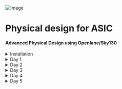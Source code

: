![image](https://github.com/VardhanSuroshi/pes_asic_class/assets/132068498/33403244-c9dd-4aef-a022-da52e2eef51c)

# Physical design for ASIC      

#### Advanced Physical Design using Openlane/Sky130 

<details>  
<summary>  
 Installation
</summary>
<br>

Create a Linux virtual machine with Ubuntu 18.04 (Bionic Beaver)(64 - bit) version.

Select ```openlane.vdi``` as the virtual hard disk. 

Open terminal and follow the steps below:

![openlane_working](https://github.com/ananya343B/pes_asic_class/assets/142582353/afd0fe45-e39a-425c-aa82-9e981035d2c7)

![working_2](https://github.com/ananya343B/pes_asic_class/assets/142582353/1d77549d-5920-44f8-bc07-ea1afecb1ce5)

</details>

<details>
<summary> 
 Day 1
</summary>
<br>
 
## Introduction to QFN-48 package, chip, pads, core, die and IPs

- PADS

A peripheral device (PAD) refers to any external device or component that connects to an integrated circuit (IC) chip. These external devices can include input/output pins, power supply pins, clock input pins, and other interface pins that facilitate communication between the chip and the outside world. PADs are an essential part of chip design because they determine how the chip interacts with its environment.

- DIE

The silicon wafer is divided into multiple identical, discrete sections, each of which is known as a "die." Each die contains a single instance of the integrated circuit design that was created by the semiconductor design team. These dies are created using photolithography and other semiconductor fabrication processes, and they share the same design and functionality.

- CORE

A "core" is a functional block of circuitry that performs a specific function within an integrated circuit design. Cores are often reusable, customizable, and can simplify the development process by allowing designers to integrate well-optimized and tested circuitry into their projects. They are a fundamental building block for complex IC designs.

![Screenshot (13)](https://github.com/ananya343B/pes_pd/assets/142582353/8ca4186c-bbaa-48e9-b501-b7f97e8dbafc)


- FOUNDRY IPs

Foundry IPs are IPs that are specifically developed, qualified, and provided by the foundry to be used in conjunction with their manufacturing processes. These IPs are optimized for the foundry's technology, ensuring compatibility and efficiency. They are thoroughly tested and characterized to meet performance, power, and reliability requirements within the foundry's process.

- MACROS

Macros are pre-designed, customizable functional blocks that perform specific complex functions within an integrated circuit. They are a valuable tool for chip designers to streamline the design process, improve efficiency, and reduce the risk associated with complex custom circuit design.

![Screenshot (14)](https://github.com/ananya343B/pes_pd/assets/142582353/fb4c471a-f8f3-43a5-bd4e-a4347d671095)

#### Introduction to RISCV ISA and flow from Software applications to Hardware

![Screenshot (15)](https://github.com/ananya343B/pes_pd/assets/142582353/0afcd24f-0200-4bee-981f-4e6f2d1138a3)


1) C Program to RISC-V Assembly:

- Write a C program.
  
- Compile it using a RISC-V-compatible C compiler to generate RISC-V assembly code.

2) RISC-V Assembly to HDL:

- Analyze the assembly code.

- Write HDL code (e.g., Verilog or VHDL) to describe hardware components.
 
- Map assembly operations to hardware behavior in HDL.
  
- Design registers, datapath, control logic, and memory interfaces.

3) HDL to Binary:

- Use an HDL synthesis tool to translate HDL into a netlist.

- Optimize the design for performance, area, and power.

- Place and route components on the FPGA/ASIC.

- Generate a binary configuration file.

4) Program the Target Device:

- Load the binary configuration onto the FPGA/ASIC to configure it as hardware.

![Screenshot (16)](https://github.com/ananya343B/pes_pd/assets/142582353/63cd83f7-733a-40e6-8466-958c1f42b0a1)

#### Simplified RL2GDS flow

The flow mainly consists of the following steps:

![Screenshot (17)](https://github.com/ananya343B/pes_pd/assets/142582353/e8fff7da-5b9b-4ce4-beb3-48e50f7bdbd0)

1) **Synthesis**

   Converts RTL to circuit out of components from standard library cell (SLC). Standard cells have regular layout.

2) **Floor/ Power planning**

   - Chip floor planning: Partition the chip die between different system building blocks and place I/O pads.
  
   - Macro floor planning: Dimensions, pin location, row definition is decided.
  
   - Power planning: Power network is constructed.

3) **Placement**

   Place cells on floor paln rows, alligned with the sites.
   Two steps:

   - Global placement: Cells may overlap.
  
   - Detailed placement: Cells do not overlap.

4) **Clock tree synthesis**

   Creates clock distribution network.

5) **Routing**

   Implement the interconnects using available metal layers.

   Divide and conquer in routing:

   - Global routing: Generates routing guides.

   - Detailed routing: Uses the routing guides and implement the actual wiring.

6) **Sign off**

   Construction of final layout and verification.

   Physical verification:

   - Design rules checking (DRC)

   - Layout vs Schematic (LVS)

   Timing verification:

   - Static timing analysis (STA)


#### Introduction to OPENLANE

OpenLane is an open-source digital ASIC (Application-Specific Integrated Circuit) design flow framework. It provides a comprehensive set of tools and scripts for automating and streamlining the process of designing and manufacturing custom silicon chips. 

Main goal: to produce a clean GDSII with no human intervention.

Two modes of operation: Autonomous and Interactive.

**OPENLANE ASIC flow**

![Screenshot (18)](https://github.com/ananya343B/pes_pd/assets/142582353/06d745f3-3c72-4bb1-abbb-1f3d7454e885)


Synthesis exploration is a process in digital integrated circuit design where designers explore various design options and configurations during the synthesis stage. The goal is to find the best combination of logic optimizations, architecture choices, and design constraints to meet the desired performance, power consumption, and area targets for the design.

Design exploration refers to the process of investigating and evaluating various design alternatives, configurations, and choices to optimize a system or product's performance, functionality, cost, or other key attributes.

Regression testing uses design exploration utility on approximately 70 designs and compares the results with the best known ones.

- Design for Test (DFT) is a set of engineering techniques and practices employed during the design of integrated circuits and electronic systems to facilitate and improve the testing and verification process. The main objective of DFT is to make it easier to detect and diagnose faults, defects, or issues within the IC or system.

- Physical implementation refers to the process of transforming a high-level logical description of an IC into a physical layout that can be fabricated. Process involves Floorplanning, Placement, Clock Tree Synthesis, Routing etc

- Logic Equivalence Check done by using yosys. Every time the netlist is modified ,verification must be performed. CTS modifies the netlist, post placement optimizations modifies the netlist

- Antenna Rules ViolationsWhen ametal wire segment is fabricated ,it can act as an antenna. Reactive ion etching causes charges to accumulate on the wire due to which transistor gates are damaged during fabrication. Solutions are bridging attaches a higher layer intermediary or adding antenna diode cell to leak away charges

  


##### Getting Familiar with the Open Source EDA Tools

Tool we will be working on pdk variant called sky130_fd_sc_hd

sky130 : is the process name

fd : skywater foundary

sc : standard cell

hd(high density) : variant of pdk

Design Preperation step First we go the the working directory

```cd Desktop/work/tools/```

```cd openlane_working_dir/```

```cd openlane```

Type ```docker``` command, a shell opens . In the shell type ```./flow.tcl -interactive```

![one](https://github.com/ananya343B/pes_pd/assets/142582353/27106a1c-c77d-4294-95c8-a922da405f80)


Type ```package require openlane 0.9``` to import all the packages


```prep -design picorv32a```

![two](https://github.com/ananya343B/pes_pd/assets/142582353/da9450e7-1bc6-4f9d-8336-7d584db3f03f)


After preparing the design, a new 'runs' folder is created.

![three](https://github.com/ananya343B/pes_pd/assets/142582353/3e8aa2cc-50c3-498d-ac76-38178f6eef05)

![four](https://github.com/ananya343B/pes_pd/assets/142582353/ad3c3631-9a20-4f16-857f-1ae2d6e98df7)


```less merged.lef```

![five](https://github.com/ananya343B/pes_pd/assets/142582353/12865f0d-3576-4901-84f2-d3d537570d2f)

![six](https://github.com/ananya343B/pes_pd/assets/142582353/b8e7f044-3e7c-4716-861e-acaf84902671)

``` less config.tcl```

Default parameters taken by the run

![seven](https://github.com/ananya343B/pes_pd/assets/142582353/ac821ee5-11eb-44a3-a428-89b98c7af487)

![eight](https://github.com/ananya343B/pes_pd/assets/142582353/0e897980-d29a-4f72-a7a0-f8bd36777516)

```less cmds.log```

Has all commands.

![nine](https://github.com/ananya343B/pes_pd/assets/142582353/91d75f98-ac9b-441f-92ab-b15744e6b21a)

![ten](https://github.com/ananya343B/pes_pd/assets/142582353/26f6a09c-78b6-4732-bee8-9c04a1f7123c)


```run_synthesis```

![twelve](https://github.com/ananya343B/pes_pd/assets/142582353/bfa6d72f-7ea4-4083-8a30-1a36b83538b0)

![eleven](https://github.com/ananya343B/pes_pd/assets/142582353/38512c83-a562-48cd-9b74-58abefada6d7)

Ratio of no. of flip flops to total no. of cells = 1613/18039 = 0.0894.

Netlist is generated in the runs folder

![thirteen](https://github.com/ananya343B/pes_pd/assets/142582353/5393d808-caca-4251-bdd2-8390078193f1)

</details>

<details>
<summary> 
 Day 2
</summary>
<br>

## Good floorplan vs Bad floorplan and Introduction to library cells

### Chip floorplanning considerations

**1) Defining width and height of core and die**

   Consider a netlist having flip flops and combinational logic. We take the combinational logic in terms of blocks to calculate the area.

   ![Screenshot (19)](https://github.com/ananya343B/pes_pd/assets/142582353/4fa35857-3743-4464-bbda-a2c4aa48b803)

    Let the dimension of the blocks be 1x1.

   ![Screenshot (20)](https://github.com/ananya343B/pes_pd/assets/142582353/33ee1743-e5a4-4971-8d51-8d9e8c7d615c)

   Arrange the blocks for minimum area
   
   ![Screenshot (21)](https://github.com/ananya343B/pes_pd/assets/142582353/adcc3706-7966-4363-b8fc-a2f73a4fd767)

   Place the logic segment inside the core

   ![Screenshot (22)](https://github.com/ananya343B/pes_pd/assets/142582353/6b316025-9d14-4f47-b3e2-a00ec558dd7e)

   ##### Aspect ratio and Utilization factor

   ![Screenshot (23)](https://github.com/ananya343B/pes_pd/assets/142582353/0fb1d50f-0bfb-4723-990b-df8629001e28)

   In the above case utilization ratio = 1.  Ideally utilization ratio is 0.5 to 0.6

   Aspect ratio = height/ width =1/1 = 1.


**2) Defining locations of pre placed cells**

Pre-placed cells are predefined blocks or modules of logic gates, flip-flops, or other functional elements that have a fixed placement on the chip's layout. Unlike standard cells, which are synthesized from a library of basic logic gates and placed automatically by a synthesis tool, pre-placed cells are manually placed by the chip designer in specific locations on the chip.

First divide the logic into blocks:

![Screenshot (28)](https://github.com/ananya343B/pes_pd/assets/142582353/62dfe1be-c7cd-4122-b606-7e5d32387574)

Extend the IO pins and make the blocks as different IPs or modules:

![Screenshot (29)](https://github.com/ananya343B/pes_pd/assets/142582353/e8210d2b-289d-4ba5-8b40-a4c4d640b0b7)

- The arrangement of Ips in a chip is referred as floorplanning.

- These IPs have user defined locations ans hence are placed in the chip before the automated placement and routing is done. These cells are called pre placed cells.

- Automated placement and routing toll places the remaining logical cells in the design onto the chip.
  
**3) Surround the preplaced cells with decoupling capacitors**

![Screenshot (24)](https://github.com/ananya343B/pes_pd/assets/142582353/bfcaa1e9-37d6-41f0-87cb-ad7ad9fd8e43)

During the switching operation, current is demanded by the circuit (peak current)

Due to Ldd and Rdd there will be a voltage drop and the voltage at node A is not Vdd but Vdd'.

If Vdd' goes below the noise margin, there can be an incorrect output at the end of the circuit. (Logic 1 becomes Logic 0 and vice versa).

![Screenshot (26)](https://github.com/ananya343B/pes_pd/assets/142582353/856968d5-89bc-4a65-9d3a-80c04a996980)

To avoid this we place a capacitor with large capacitance in paralel to the circuit.

![Screenshot (27)](https://github.com/ananya343B/pes_pd/assets/142582353/2e5c4bcb-41c0-4a57-b9e8-eda55190e263)

Everytime the circuit switches it draws current from the decoupling capacitor, whereas the outer network with the power supply and other componets is used to re-charge the capacitor

The primary purpose of a decoupling capacitor is to reduce or minimize voltage fluctuations and noise on the power supply lines caused by the rapid switching of transistors within the IC. When digital circuits switch, they can draw short bursts of current from the power supply, causing momentary drops in voltage. 

The decoupling capacitor is placed as close to the circuit as possible to minimise loss due to large wire length.

**3) Power planning**

![Screenshot (30)](https://github.com/ananya343B/pes_pd/assets/142582353/d6acdd39-5846-4f23-832d-62d12e68357e)

Signal from the driver should remain same until it reaches the load throught the line.

To ensure that we require a power supply.

Ground bounce: "Ground bounce" is a phenomenon that occurs when there is a temporary increase in the voltage level of the ground (GND) reference plane due to the switching activities of digital circuits. Ground bounce is a type of noise or voltage perturbation on the ground line of an IC. If the ground bounce is not within the noise margin, we may enter the undefined region which should be avoided.

![Screenshot (31)](https://github.com/ananya343B/pes_pd/assets/142582353/395c9de5-a204-49c2-a551-44d98c8c366a)

Voltage droop:  "Voltage droop," also known as "voltage sag" or "power droop," refers to a temporary decrease or reduction in the supply voltage level in response to a sudden increase in current demand within the circuit. 

![Screenshot (32)](https://github.com/ananya343B/pes_pd/assets/142582353/b1b64bb2-5e7b-4705-baf3-6dd7d46064a4)

These problems occur because there is only one voltage supply. We use multiple voltage supplies which run as a grid in the core. Such a pattern is referred as a voltage mesh.

![Screenshot (33)](https://github.com/ananya343B/pes_pd/assets/142582353/144be3a8-9aec-4578-9895-b3bd8f8af61e)

![Screenshot (34)](https://github.com/ananya343B/pes_pd/assets/142582353/fa2b93a2-7e0a-4dfe-9d01-7fca16fe0fbf)

**4) Pin Placement and logical cell blockage**

In pin placemnt step we use the HDL netlist to determine where a specific pin should be placed in the circuit.

We join the common pins and try to keep the connections as effecient as possible.

Pins are placed in the Die area. 

The pin for the clock signal is bigger as they contin=nuosly send signals to the entire circuit ie. it drives the chip

No cells are placed between the core and the die.

### Lab

Run the command ```run_flooorplan``` in the openlane shell

Go to the  ```/Desktop/work/tools/openlane_working_dir/openlane/designs/picorv32a/runs/14-09_17-44/results/floorplan``` directory and run the following command:

```magic -T /home/vsduser/Desktop/work/tools/openlane_working_dir/pdks/sky130A/libs.tech/magic/sky130A.tech lef read ../../tmp/merged.lef def read picorv32a.floorplan.def &```

 Magic opens and we can see the cell. Use s and then v on the keyboard to center the floorplan. Use z to zoom in.
 
![Screenshot (37)](https://github.com/ananya343B/pes_pd/assets/142582353/b355b0d0-0b3d-449d-9119-b44e22e8d226)

![Screenshot (38)](https://github.com/ananya343B/pes_pd/assets/142582353/ec298ee6-c435-4022-b8ac-e2dbcda38f31)


### Library Binding and Placement

Netlist binding and initial place design

Netlist binding is the process of mapping the logical representation of a digital design (typically described in a hardware description language l onto a library of standard cells.

Each component is mapped to a given shape. All these shapes and the working are defined in the library. Then all these shapes from each stage of the netlist are placed onto the floorplan in a efficient way so that delay is minimal.

![Screenshot (39)](https://github.com/ananya343B/pes_pd/assets/142582353/41013d89-a123-44d4-9661-2ab5c8431c6d)

The components of the netlist are placed in the core area.

They are placed according to the convenience of distance from the pins.

When sending signal from FF1 to FF2, according to the circuit requirements, there has to be a very fast propogation of signals. Hence, they are placed very close and buffers are added since there is a small delay for the signal from the pin to reach FF1. The buffers maintain signal integrity.

Estimated wire-length and capacitance is a crucial step to ensure that the physical layout of components and interconnections meets performance and power goals. Wire-length estimation and capacitance modeling help guide the placement process, especially when considering factors like signal delay, power consumption, and signal integrity. If the wire area is big then the resistance and capacitance huge. To maintain signal inteegrity we route the signal through buffers that replicates and routes the signals.

The integration of wire-length and capacitance estimates into the placement optimization process helps balance performance, power, and area trade-offs in the design. The goal is to achieve a placement that minimizes signal delays, reduces power consumption, maintains signal integrity, and meets all design constraints.

- Final placement optimization

When performing final placement optimization with timing analysis using an ideal clock, you are essentially optimizing the physical placement of components within an integrated circuit while assuming that the clock signal is perfect.. This approach allows you to focus primarily on optimizing the physical layout of the design without considering clock-related timing challenges.

- Need for libraries and characterization

Libraries and characterization are foundational elements of the IC design process. Libraries provide standardized building blocks that enhance design productivity and reusability, while characterization provides the essential data needed to accurately model and simulate the behavior of these components, ensuring that the final design meets its performance, power, and reliability goals.

#### Lab

To view the placement, type ```run_placement``` in the openlane shell.

We type the following command in the terminal in the  ../OpenLane/designs/picorv32a/runs/<most_recent_run>/results/placement/ directory

```magic -T ../git_open_pdks/sky130/magic/sky130.tech lef read ../OpenLane/designs/picorv32a/runs/<most_recent_run>/tmp/merged.nom.lef def read picorv32.def &```

![Screenshot (40)](https://github.com/ananya343B/pes_pd/assets/142582353/2f8158ef-1b19-43b1-bda2-98f9de28f1f9)

![Screenshot (41)](https://github.com/ananya343B/pes_pd/assets/142582353/679fbd90-8ca0-401d-bbb6-3194e73b8474)

We can see the standard cells used upon zooming.

#### Cell Design and Characterization Flow

Inputs :Process design kits(PDKs) : DRC and LVS rules, SPICE models, library and user-defined specs.

Design Steps: Circuit Design, Layout Design(Euler Path and Stick Diagram), Characterization.

Outputs: CDL(Circuit Description Language), GDSII, LEF, extracted spice netlist(.cir)

**Characterization Flow**

For an inverter:

1)Read the model files.

2)Read the extracted SPICE netlist.

3)Recognize the behaviour of the buffer.

4)Attaching the necessary power sources

5)Apply the stimulus, which is the input signal to the circuit.

6)Read the sub-circuit of the inverter.

7)Provide necessary output capacitances.

8)Provide the necessary simulation commands

Timing Characterization

- slew_low_rise_thr = 20%

- slew_high_rise_thr = 80%

- slew_low_fall_thr = 20%

- slew_high_fall_thr = 80%

- in_rise_thr = 50%

- in_fall_thr = 50%

- out_rise_thr = 50%

- out_fall_thr = 50%

**Propagation Delay**

The time difference between when the transitional input reaches 50% of its final value and when the output reaches 50% of its final value.

Propagation delay=time(out_fall_thr)-time(in_rise_thr)

**Transition Time**

The time it takes the signal to move between states is the transition time , where the time is measured between 10% and 90% or 20% to 80% of the signal levels.

Rise transition time = time(slew_high_rise_thr) - time (slew_low_rise_thr)

Fall transition time = time(slew_high_fall_thr) - time (slew_low_fall_thr)
</details>


<details>
<summary>
 Day 3
</summary>
<br>
 
 **IO Placer revision**
 
PnR is a iterative flow and hence, we can make changes to the environment variables when required.

To change the pin configuration along the core from equvi distance randomly placed to someother placement.

```set::env(FP IO MODE)2```


##### Inception of Layout and CMOS Fabrication Process

**SPICE Deck Creation for CMOS Inverter**
- SPICE Deck is a netlist that has information on:
  
  - component connectivity
    
  - component values
    
  - identifying the nodes
    
  - giving a designation to the nodes

**SPICE Simulation and Switching Threshold**

Switching Threshold of a CMOS Inverter CMOS cells have three modes of operation:

Cutoff - No inversion Triode - Inversion but no pinchoff in channel Saturation - Inversion and pinchoff in channel

The voltages at which the switch between the modes of operation happens is dependent on the threshold voltage of the device. Threshold voltage is a function of the W/L ratio of a device, therefore varying the W/L ratio will vary the output waveform of CMOS devices. To enable efficient description of the varying waveforms a single parameter called switching threshold is used. Switching threshold is defined at the intersection of Vin = Vout.

![image](https://github.com/ananya343B/pes_pd/assets/142582353/98ba86bb-fac0-4293-9669-018c115636fc)


![image](https://github.com/ananya343B/pes_pd/assets/142582353/9e3c77ea-bc56-48a0-bf3f-4ccd7c8fe88a)



SPICE Simulation steps:

```
cd <folder where the .cir file is present>
source CMOS_INVERTER.cir
run
setplot
dc1
display
plot out vs in
```

**16 Mask CMOS Process**

1) Selecting a Substrate - Selecting the appropriate substrate to synthsize the design on.

2) Creating active reagion for transistors - Adding layers of SiO2(40nm), Si3N4(80nm) and photoresist(1um). On top of the photoresist we put a mask layer. Pass UV light and remove the mask. Resist is removed. LOCOS(Local Oxidation of Silicon) is performed. Si3N4 is etched.

3) N-Well and P-Well formation - The next masks are used to create the source and drain regions of the MOSFETs. Boron is used to make P-Well using ion implantation. Phosphorus is used to create N-Well. Put the MOSFET in a Drive In furnace.

4) Formation of Gate - Gate formation involves depositing a gate oxide, defining gate patterns using photolithography, depositing gate material, etching to create gates, doping the substrate and insulating the gates.

5) Lightly Doped Drain Formation(LDD) - Lightly doped drain (LDD) formation involves implanting the drain and source regions of a MOSFET transistor with a lighter concentration of dopants to reduce hot electron effect and short channel effect and enhance device performance.

6) Source and Drain Formation - Source and drain formation in a MOSFET transistor typically involves doping the silicon substrate with chemicals such as arsenic or phosphorous for n-type regions (source and drain) and boron for p-type regions (source and drain). High temperature annealing is performed.

7) Steps to form Contacts and Interconnects(local) - Titanium is deposited with a process known as sputtering. Wafer is heated to about 650 - 700 C in an N2 ambient furnace for 60 seconds. TiSi2 contacts are formed.  TiN is also formed used for local communication. TiN is etched using RCA cleaning.

8) Higher Level Metal Formation - Forming contacts and interconnects locally involves depositing a dielectric material like silicon dioxide, patterning it using photolithography, etching contact holes, depositing a barrier metal (e.g., titanium or titanium nitride), filling with a conductor (e.g., aluminum or copper) using chemical vapor deposition (CVD), and then planarizing through chemical-mechanical polishing (CMP).


Git cloning:

```
git clone https://github.com/nickson-jose/vsdstdcelldesign.git
```
- Now we need to copy the  'sky130A.tech' file into the directory  just cloned

```
cp sky130A.tech /home/vsduser/Desktop/work/tools/openlane_working_dir/openlane/vsdstdcelldesign
```

in the follwoing directory

```
... openlane_working_dir/pdks/sky130A/libs.tech/magic
```

command for layout

```
magic -T sky130A.tech sky130_inv.mag &
```

![image](https://github.com/ananya343B/pes_pd/assets/142582353/11b9e184-92ab-4cf9-b443-a4686251414a)


Click on the component and type ```what``` in the tkcon window

To select a region, place cursor on that point and press ```s```. 

![image](https://github.com/ananya343B/pes_pd/assets/142582353/2d0eee22-437e-4056-8c3c-4da2d7b579fa)


**DRC Check**

To check for DRC Errors, select a region (left click for starting point, right click at end point) and see the DRC column at the top that shows how many DRC errors are present.The Details of DRC Errors will be printed on the console.

![image](https://github.com/ananya343B/pes_pd/assets/142582353/e7581556-80e0-4a47-a73e-46204491ab5d)

**Extracting to SPICE Command**

Use the following commands in the tkcon window to extract the spice netlist.

```
pwd
extract all
ext2spice cthresh 0 rthresh 0
ext2spice
```

```cthresh``` and ```rthresh``` are used to extract all parasatic capacitances.

![image](https://github.com/ananya343B/pes_pd/assets/142582353/5c6ad2a6-bba0-4576-a7bd-0575b9011e16)

Activate the grid and right click on a grid.

Type the command ```box``` in the tkcon window to checkminimum value ofthe layout.

Spice wrapper file:

![image](https://github.com/ananya343B/pes_pd/assets/142582353/823afbe2-8bf5-4de1-8b24-79d97902b4cf)

To open the spice file using the command:

```gedit sky130_inv.spice```

Extraxted spice file:

![image](https://github.com/ananya343B/pes_pd/assets/142582353/f7843a5f-a54d-4647-a64b-6bbbd80518d6)

The above file has details of inverter netlist but the sources and their values are not specified. So we have to modify the file.

-Grid size from the layout is 0.01u

-specify the library for MOS

-create VDD, VSS, Input pulse Va

-specify the type of analysis to be done

![image](https://github.com/ananya343B/pes_pd/assets/142582353/76be91a1-7fa3-4e40-99eb-c570e904d620)


Modified Spice file:

![image](https://github.com/ananya343B/pes_pd/assets/142582353/7c3454ba-9929-41b6-8517-a389df818d9e)

To run the spice netlist, run ```ngspice sky130_inv.spice```


```plot y vs time a```

![image](https://github.com/ananya343B/pes_pd/assets/142582353/0020829a-b887-4e5f-8756-5531c84fce26)

Results from the waveform:

-Rise Transition : 0.0375e-9 s

-Fall transition : 0.0284e-9 s

-Cell Rise delay : 0.03593e-9 s

-Cell fall delay : 0.0487e-9 s

#### Sky130 PDKS and Downloading Magic Tool

Enter the command in Desktop

```wget http://opencircuitdesign.com/open_pdks/archive/drc_tests.tgz```


Extract the file:

```tar xfz drc_tests.tgz``` 

![image](https://github.com/ananya343B/pes_pd/assets/142582353/1458c0ff-b50f-44a3-b3b4-47dd3edca543)

Open the software:

```magic -d XR```

Open ```met3.meg``` file

 Typing ```drc why``` in the tkcon window gives us the DRC rule violated

 ![image](https://github.com/ananya343B/pes_pd/assets/142582353/762ff6f6-7b0e-449e-a843-7546664ae0e4)

 Add contact cuts add met3 contact by selecting area and clicking on m3contact using middle mouse button. then type  ```cif see VIA2``` in tkcon.

Fixing the errors:

We can see poly.9 is incorrect.

![image](https://github.com/ananya343B/pes_pd/assets/142582353/01ea2f5d-b5cc-493d-a09e-756c0ac5f85e)

Open the sky130A.tech file in the editor and make the following changes:

![image](https://github.com/ananya343B/pes_pd/assets/142582353/e3fb56f3-1442-4dfc-9f66-e886ddc22c5d)

Here we have added the following lines:

```spacing xhrpoly,uhrpoly,xpc allpolynonres 480 touching_illegal \"xhrpoly/uhrpoly resistor spacing to diffusion < %d (poly.9)"```

```spacing npres allpolynonres 480 touching_illegal \"poly.resistor spacing to N-tap < %d (poly.9)"```

Loading sky130A.tech file again and check if error is fixed:

```load tech sky130A.tech```

```drc check```

![image](https://github.com/ananya343B/pes_pd/assets/142582353/76510f52-33cc-43a5-be73-98dd5ea41db4)

We can observe that the error has been rectified

![image](https://github.com/ananya343B/pes_pd/assets/142582353/c6e68c25-d86e-4eab-a60a-69ab74f3976b)

**DRC error as geometrical construct**

Open the ```nwell.mag``` file in magic. Seletch the nwell.6 and type the commands

```cif ostyle drc```

```cif see dnwell_shrink```

```cif see nwell_missing```

![image](https://github.com/ananya343B/pes_pd/assets/142582353/857d3866-1fa8-43ad-b921-2ab17646c761)

We get an error regarding the n well

![image](https://github.com/ananya343B/pes_pd/assets/142582353/00de5d95-73b9-4534-9fb8-280fba0f3abb)

The following are the changes done in sky130A.tech file to fix the error:

```
variants (full)
cifmaxwidth nwell_untapped 0 bend_illegal \
	"Nwell missing tap (nwell.4)"
variants *
```

```
templayer nwell_tapped
bloat -all nsc nwell

templayer nwell_untapped nwell
and-not nwell_tapped
```

![image](https://github.com/ananya343B/pes_pd/assets/142582353/64e4564a-cb8c-468a-af07-1b3c6f6ec9ed)

Load sky130A.tech file and doing drc check:

```tech load sky130A.tech```

```drc check```

```drc style drc(full)```

```drc check```

![image](https://github.com/ananya343B/pes_pd/assets/142582353/a7df037c-e9ca-400e-8939-61073a1ea9d5)

If the error is still present,

- Select the existing nwell.4 and make a copy of it by selecting it and clicking 'c'.

- Select a small area on the nwell.4 and add ```nsubstratecontact```

![image](https://github.com/ananya343B/pes_pd/assets/142582353/32955e4f-17f2-4b85-b0f0-cb99c8be6f87)

</details>


<details>  
<summary>  
 Day 4
</summary>
<br>

### Timing modelling using delay tables

Using an abstract view of the GDS files generated by Magic, Place and routing (PnR) is performed . The abstract information will include metal and pin information. The PnR tool will use the abstract view information, formally defined as LEF information, to perform interconnect routing in conjunction to routing guides generated from the PnR flow.

Input and output ports must lie on the intersection of vertical and horizontal tracks Width of the standard cell should be odd multiples of the track pitch and height should be odd multiple of vertical track pitch

**LEF Files**

- Technology LEF : Contains layer information, via information, and restricted DRC rules
  
- Cell LEF : Abstract information of standard cells

**LEF file extraction**

```~/Desktop/work/tools/openlane_working_dir/pdks/sky130A/libs.tech/openlane/sky130fd_sc_hd/tracks.info```

```less tracks.info```

![image](https://github.com/ananya343B/pes_pd/assets/142582353/1810f800-6a0d-482f-a269-f8e2e07c9c3f)

To set grid values in magic:

```grid 0.46um 0.34um 0.23um 0.17um``` in tkcon window

![image](https://github.com/ananya343B/pes_pd/assets/142582353/5e7e78c8-628c-435d-84fa-ea9596e29a7b)

![image](https://github.com/ananya343B/pes_pd/assets/142582353/7ab6696a-01b2-4939-9a82-897077539fb2)


The pins A and Y are at the intersection of X and Y tracks. This condition is satisfied.

The next requirement is that the width of the cell should be the odd multiple of xpitch which is '0.46' (from tracks.info file)

Convert Magic Layout to Standard Cell LEF

In tkcon window:

 ```save sky130_vsdinv.mag.```  To make own .mag file

In terminal:

 ```magic -T sky130A.tech sky130_vsdinv.mag```
 
In tkcon window:

```lef write``` to write lef file

Generated lef file:

![image](https://github.com/ananya343B/pes_pd/assets/142582353/7124972e-a37e-42ba-9dcc-7be4e6dc8022)

#### Including new cell in synthesis:

Copy the lef file and the libraries.

![image](https://github.com/ananya343B/pes_pd/assets/142582353/08f07a37-9ec6-48f9-a67c-0e1109b01aeb)

Modify config file to include the libraries and lef file

![image](https://github.com/ananya343B/pes_pd/assets/142582353/8482bff6-2933-4450-a5d6-8bf3b66eebdb)

Open openlane:

![image](https://github.com/ananya343B/pes_pd/assets/142582353/44487629-9725-4d92-86a2-449aac92c929)

```prep -design picorv32a -tag 17-09_09-08 -overwrite```

```set lefs [glob $::env(DESIGN_DIR)/src/*.lef]```

```add_lefs -src $lefs```

```run_synthesis```

![image](https://github.com/ananya343B/pes_pd/assets/142582353/9ee35efb-434a-47e5-90f1-f67c7b36b71d)

**Timing Analysis with Ideal Clocks using openSTA**

Create 2 new files:

- ```pre_sta.conf``` in openlane directory

- ```my_base.sdc``` in src/sky10 directory which is there in picorv32a directory

![image](https://github.com/ananya343B/pes_pd/assets/142582353/682d4e6e-1dca-4eca-ae32-1bec02ea5fbf)

![image](https://github.com/ananya343B/pes_pd/assets/142582353/7d7e11ff-83df-47f6-9675-15baa277d1bd)

Running timing analysis:

```sta pre_sta.conf```

![image](https://github.com/ananya343B/pes_pd/assets/142582353/5c92732a-962c-4aaf-a82e-8f5fa49b8685)

The desired value of slack is above or equal to 0.

To reduce slack violation:

```set ::env(SYNTH_MAX_FANOUT) <value>```

```run_synthesis```

![image](https://github.com/ananya343B/pes_pd/assets/142582353/de04eca7-8078-4194-bcf0-c2c8c18dc045)

Here the parameter taken is 4.

Running floorplan and placement:

```init_floorplan``` 

```run_placement```

![image](https://github.com/ananya343B/pes_pd/assets/142582353/956f0c1c-b346-4df4-a203-ad6977b79950)


![image](https://github.com/ananya343B/pes_pd/assets/142582353/e2fe0723-83a8-4d7a-9522-1a982362be6d)


![image](https://github.com/ananya343B/pes_pd/assets/142582353/12bf3b7d-432e-4bbc-beb3-7534568d34cb)


**Delay tables**

Delay tables are essential components in digital circuit design and analysis. They provide a way to model and understand the propagation delays of logic gates and interconnects within a digital integrated circuit (IC). These tables ensure that the circuit meets its timing requirements, such as setup and hold times, and they are fundamental to the design of synchronous digital systems.

**Clock jitter and clock uncertainty**

Clock Jitter:

Clock jitter refers to the short-term variations or fluctuations in the timing of a clock signal's edges. It is a critical parameter in digital systems and communication systems, as it can affect the overall system's performance, especially in high-speed or sensitive applications. Clock jitter can be caused by various factors and can manifest as random or deterministic variations in the clock signal's timing.

Clock Uncertainty:

Clock uncertainty, also known as clock skew, is related to the variation in the arrival times of clock signals at different points within a digital system. It is distinct from clock jitter but can also impact system performance and timing. Clock uncertainty can arise due to factors such as clock distribution network delays, routing delays, and variations in clock path lengths.

#### Clock tree synthesis

To run CTS :

In terminal:

```run_cts```

In openlane window:

```openroad```

```read_lef /openLANE_flow/designs/picorv32a/runs/17-09_09-08/tmp/merged.lef```

```read_def /openLANE_flow/designs/picorv32a/runs/17-09_09-08/results/cts/picorv32a.cts.def```

```write_db pico_cts.db```

```read_db pico_cts.db```

```read_verilog /openLANE_flow/designs/picorv32a/runs/17-09_09-08/results/synthesis/picorv32a.synthesis_cts.v```

```read_liberty -max $::env(LIB_SLOWEST)```

```read_liberty -max $::env(LIB_FASTEST)```

```read_sdc /openLANE_flow/designs/picorv32a/src/my_base.sdc```

![image](https://github.com/ananya343B/pes_pd/assets/142582353/e256fc24-c183-4092-ba5d-e3d460764447)

![image](https://github.com/ananya343B/pes_pd/assets/142582353/62cfa614-64c7-41e9-8a6b-2a2813c1cbde)

This may be done again to obtain more accurate result.

**Setup and Hold timing**

```report_clock_skew -hold``` 

```report clock_skew -setup```

![image](https://github.com/ananya343B/pes_pd/assets/142582353/d3dbe968-e490-48c2-94c0-9db3d50dcbf9)

</details>



<details>  
<summary>  
 Day 5
</summary>
<br>

### Power Distribution Network and Routing

PDN (Power Delivery Network) routing is a crucial aspect of integrated circuit design. It involves the creation of a network of traces and components to ensure that power is distributed effectively and reliably to all parts of the electronic device.

Generate the PDN in openlane:

```gen_pdn```

The PDN feature will create:

1)Power ring global to the entire core

2)Power halo local to any preplaced cells

3)Power straps to bring power into the center of the chip

4)Power rails for the standard cells


![image](https://github.com/ananya343B/pes_pd/assets/142582353/2941fb2d-5190-4a67-9552-ce1d7f5ef55c)

![image](https://github.com/ananya343B/pes_pd/assets/142582353/7e956259-89c2-4da8-8fe4-b7a797b95735)

Run the routing:

```run_routing```

**Global and detailed routing**

Global Routing - Routing guides are generated for interconnects on our netlist defining what layers, and where on the chip each of the nets will be reputed.

Detailed Routing - Metal traces are iteratively laid across the routing guides to physically implement the routing guides.

#### SPEF Extraction

Standard Parasitic Exchange Format:

Represents parasitic information for integrated circuits such as resistance and capacitance which can significantly affect the performance of a circuit. So accurate modeling and extraction of these parasitics are crucial for designing and optimizing electronic devices.After routing has been completed interconnect parasitics can be extracted into a SPEF file.

The SPEF extractor is not a part of OpenLANE as of now.

Commands:

```cd Desktop/work/tools/SPEF_Extractor```

```python3 /home/vsduser/Desktop/work/tools/openlane_working_dir/openlane/designs/picorv32a/runs/18-09_06-26/tmp/merged.lef /home/vsduser/Desktop/work/tools/openlane_working_dir/openlane/designs/picorv32a/runs/18-09_06-26/results/routing/picorv32a.def```

SPEF exracted file is created. 

```/home/vsduser/Desktop/work/tools/openlane_working_dir/openlane/designs/picorv32a/runs/18-09_06-26/results/routing/```

Above is the path to the created files.
